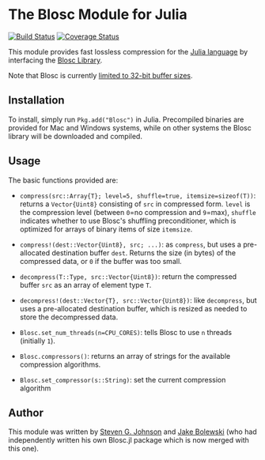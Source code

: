 # The Blosc Module for Julia
[![Build Status](https://travis-ci.org/stevengj/Blosc.jl.png)](https://travis-ci.org/stevengj/Blosc.jl) [![Coverage Status](https://coveralls.io/repos/stevengj/Blosc.jl/badge.png)](https://coveralls.io/r/stevengj/Blosc.jl)

This module provides fast lossless compression for the [Julia
language](http://julialang.org/) by interfacing the [Blosc
Library](http://www.blosc.org/).

Note that Blosc is currently [limited to 32-bit buffer sizes](https://github.com/Blosc/c-blosc/issues/67).

## Installation

To install, simply run `Pkg.add("Blosc")` in Julia.  Precompiled
binaries are provided for Mac and Windows systems, while on other
systems the Blosc library will be downloaded and compiled.

## Usage

The basic functions provided are:

* `compress(src::Array{T}; level=5, shuffle=true, itemsize=sizeof(T))`: returns a `Vector{Uint8}` consisting of `src` in compressed form.  `level` is the compression level (between `0`=no compression and `9`=max), `shuffle` indicates whether to use Blosc's shuffling preconditioner, which is optimized for arrays of binary items of size `itemsize`.

* `compress!(dest::Vector{Uint8}, src; ...)`: as `compress`, but uses a pre-allocated destination buffer `dest`.  Returns the size (in bytes) of the compressed data, or `0` if the buffer was too small.

* `decompress(T::Type, src::Vector{Uint8})`: return the compressed buffer `src` as an array of element type `T`.

* `decompress!(dest::Vector{T}, src::Vector{Uint8})`: like `decompress`, but uses a pre-allocated destination buffer, which is resized as needed to store the decompressed data.

* `Blosc.set_num_threads(n=CPU_CORES)`: tells Blosc to use `n` threads (initially `1`).

* `Blosc.compressors()`: returns an array of strings for the available compression algorithms.

* `Blosc.set_compressor(s::String)`: set the current compression algorithm

## Author

This module was written by [Steven
G. Johnson](http://math.mit.edu/~stevenj/) and [Jake
Bolewski](https://github.com/jakebolewski/) (who had independently
written his own Blosc.jl package which is now merged with this one).
